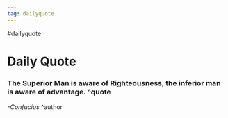```yaml
---
tag: dailyquote
---
```


#dailyquote

# Daily Quote

### The Superior Man is aware of Righteousness, the inferior man is aware of advantage. ^quote
*-Confucius* ^author
